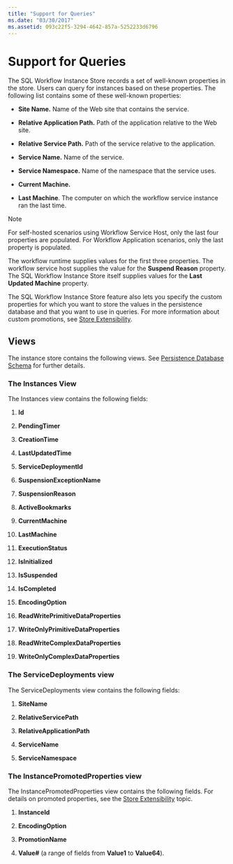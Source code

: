 ```yaml
---
title: "Support for Queries"
ms.date: "03/30/2017"
ms.assetid: 093c22f5-3294-4642-857a-5252233d6796
---
```

# Support for Queries
The SQL Workflow Instance Store records a set of well-known properties in the store. Users can query for instances based on these properties. The following list contains some of these well-known properties:  
  
- **Site Name.** Name of the Web site that contains the service.  
  
- **Relative Application Path.** Path of the application relative to the Web site.  
  
- **Relative Service Path.** Path of the service relative to the application.  
  
- **Service Name.** Name of the service.  
  
- **Service Namespace.** Name of the namespace that the service uses.  
  
- **Current Machine.**  
  
- **Last Machine**. The computer on which the workflow service instance ran the last time.  
  
> [!NOTE]
>  For self-hosted scenarios using Workflow Service Host, only the last four properties are populated. For Workflow Application scenarios, only the last property is populated.  
  
 The workflow runtime supplies values for the first three properties. The workflow service host supplies the value for the **Suspend Reason** property. The SQL Workflow Instance Store itself supplies values for the **Last Updated Machine** property.  
  
 The SQL Workflow Instance Store feature also lets you specify the custom properties for which you want to store the values in the persistence database and that you want to use in queries. For more information about custom promotions, see [Store Extensibility](../../../docs/framework/windows-workflow-foundation/store-extensibility.md).  
  
## Views  
 The instance store contains the following views. See [Persistence Database Schema](../../../docs/framework/windows-workflow-foundation/persistence-database-schema.md) for further details.  
  
### The Instances View  
 The Instances view contains the following fields:  
  
1. **Id**  
  
2. **PendingTimer**  
  
3. **CreationTime**  
  
4. **LastUpdatedTime**  
  
5. **ServiceDeploymentId**  
  
6. **SuspensionExceptionName**  
  
7. **SuspensionReason**  
  
8. **ActiveBookmarks**  
  
9. **CurrentMachine**  
  
10. **LastMachine**  
  
11. **ExecutionStatus**  
  
12. **IsInitialized**  
  
13. **IsSuspended**  
  
14. **IsCompleted**  
  
15. **EncodingOption**  
  
16. **ReadWritePrimitiveDataProperties**  
  
17. **WriteOnlyPrimitiveDataProperties**  
  
18. **ReadWriteComplexDataProperties**  
  
19. **WriteOnlyComplexDataProperties**  
  
### The ServiceDeployments view  
 The ServiceDeployments view contains the following fields:  
  
1. **SiteName**  
  
2. **RelativeServicePath**  
  
3. **RelativeApplicationPath**  
  
4. **ServiceName**  
  
5. **ServiceNamespace**  
  
### The InstancePromotedProperties view  
 The InstancePromotedProperties view contains the following fields. For details on promoted properties, see the [Store Extensibility](../../../docs/framework/windows-workflow-foundation/store-extensibility.md) topic.  
  
1. **InstanceId**  
  
2. **EncodingOption**  
  
3. **PromotionName**  
  
4. **Value#** (a range of fields from **Value1** to **Value64**).
